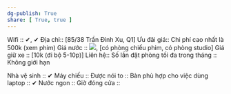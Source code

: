```yaml
---
dg-publish: True
share: [ True, true ]
---
```

Wifi :: ✔, ✔
Địa chỉ:: [85/38 Trần Đình Xu, Q1]
Ưu đãi giá:: Chi phí cao nhất là 500k (xem phim)
Giá nước :: ![](https://lh4.googleusercontent.com/5Dx_RLMI5g5iGZGZBRYbQDbdwvaCvqjMuGzIrglajUtiUFaQSNhJoA0c1lYw_tXSKNJYeoofMpUER4DlHE7OoHYYuEUwu651eK3aOLtZclTkJuhNQu1tBvMdfz73Z1sSkdglPrmVk0tAkLrFM4H5dH8JH2u0baJoxLl_3-QLWVlY8OCcNAOlsznyG75_-n8fi7L3fw), [có phòng chiếu phim, có phòng studio]
Giá giữ xe :: [10k (đi bộ 5-10p)]
Liên hệ:: 
Số lần đặt phòng tối đa trong tháng :: Không giới hạn

Nhà vệ sinh :: ✔
Máy chiếu :: 
Được nói to :: 
Bàn phù hợp cho việc dùng laptop :: ✔
Nước ngon :: 
Giờ đóng cửa ::